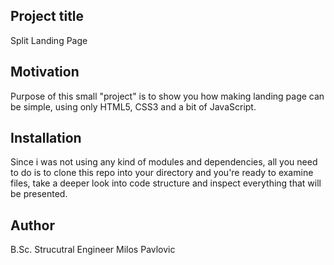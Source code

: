 ## Project title
Split Landing Page

## Motivation
Purpose of this small "project" is to show you how making landing page can be simple, using only HTML5, CSS3 and a bit of JavaScript.

## Installation
Since i was not using any kind of modules and dependencies, all you need to do is to clone this repo into your directory and you're ready to examine files, take a deeper look into code structure and inspect everything that will be presented.

## Author
B.Sc. Strucutral Engineer Milos Pavlovic